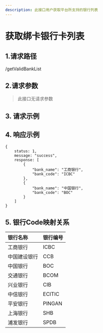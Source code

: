 ```yaml
---
description: 此接口用户获取平台所支持的银行列表
---
```


# 获取绑卡银行卡列表

## 1.请求路径

/getValidBankList

## 2.请求参数 <a id="&#x8BF7;&#x6C42;&#x53C2;&#x6570;"></a>

> 此接口无请求参数

## 3. 请求示例 <a id="&#x8BF7;&#x6C42;&#x793A;&#x4F8B;"></a>



## 4. 响应示例 <a id="&#x54CD;&#x5E94;&#x793A;&#x4F8B;"></a>

```text
{
    status: 1,
    message: "success",
    response: [
        {
            "bank_name": "工商银行",
            "bank_code": "ICBC"
        },
        {
            "bank_name": "中国银行",
            "bank_code": "BOC"
        }
    ]
}
```

## 5. 银行Code映射关系 <a id="&#x94F6;&#x884C;code&#x6620;&#x5C04;&#x5173;&#x7CFB;"></a>

| 银行名称 | 银行编号 |
| :--- | :--- |
| 工商银行 | ICBC |
| 中国建设银行 | CCB |
| 中国银行 | BOC |
| 交通银行 | BCOM |
| 兴业银行 | CIB |
| 中信银行 | ECITIC |
| 平安银行 | PINGAN |
| 上海银行 | SHB |
| 浦发银行 | SPDB |



